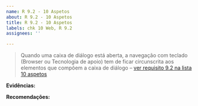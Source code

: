 ```yaml
---
name: R 9.2 - 10 Aspetos
about: R 9.2 - 10 Aspetos
title: R 9.2 - 10 Aspetos
labels: chk 10 Web, R 9.2
assignees: ''

---
```


> Quando uma caixa de diálogo está aberta, a navegação com teclado (Browser ou Tecnologia de apoio) tem de ficar circunscrita aos elementos que compõem a caixa de diálogo 
> – [ver requisito 9.2 na lista 10 aspetos](https://amagovpt.github.io/kit-selo/checklists/checklist-10aspetos#n92)


**Evidências:**


**Recomendações:**
